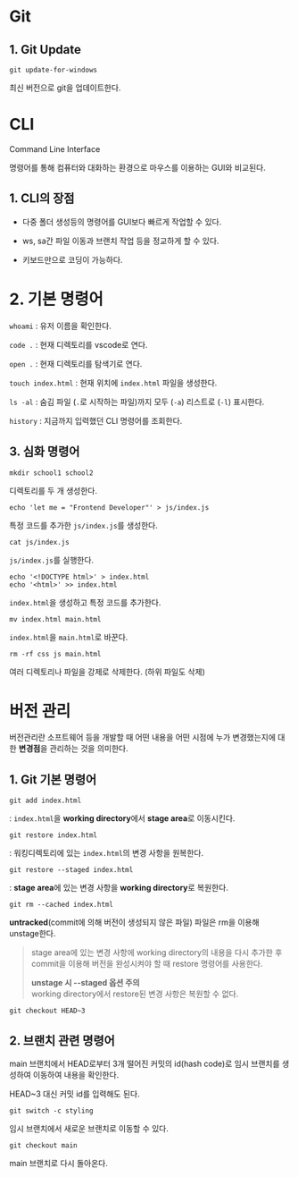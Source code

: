 # Git

## 1. Git Update

```git
git update-for-windows
```

최신 버전으로 git을 업데이트한다.

# CLI

Command Line Interface

명령어를 통해 컴퓨터와 대화하는 환경으로 마우스를 이용하는 GUI와 비교된다.

## 1. CLI의 장점

- 다중 폴더 생성등의 명령어를 GUI보다 빠르게 작업할 수 있다.

- ws, sa간 파일 이동과 브랜치 작업 등을 정교하게 할 수 있다.

- 키보드만으로 코딩이 가능하다.

# 2. 기본 명령어

`whoami` : 유저 이름을 확인한다.

`code .` : 현재 디렉토리를 vscode로 연다.

`open .` : 현재 디렉토리를 탐색기로 연다.

`touch index.html` : 현재 위치에 `index.html` 파일을 생성한다.

`ls -al` : 숨김 파일 (`.`로 시작하는 파일)까지 모두 (`-a`) 리스트로 (`-l`) 표시한다.

`history` : 지금까지 입력했던 CLI 명령어를 조회한다.

## 3. 심화 명령어

```git
mkdir school1 school2
```

디렉토리를 두 개 생성한다.

```git
echo 'let me = "Frontend Developer"' > js/index.js
```

특정 코드를 추가한 `js/index.js`를 생성한다.

```git
cat js/index.js
```

`js/index.js`를 실행한다.

```git
echo '<!DOCTYPE html>' > index.html
echo '<html>' >> index.html
```

`index.html`을 생성하고 특정 코드를 추가한다.

```git
mv index.html main.html
```

`index.html`을 `main.html`로 바꾼다.

```git
rm -rf css js main.html
```

여러 디렉토리나 파일을 강제로 삭제한다. (하위 파일도 삭제)

# 버전 관리

버전관리란 소프트웨어 등을 개발할 때 어떤 내용을 어떤 시점에 누가 변경했는지에 대한 **변경점**을 관리하는 것을 의미한다.

## 1. Git 기본 명령어

```git
git add index.html
```

: `index.html`을 **working directory**에서 **stage area**로 이동시킨다.

```git
git restore index.html
```

: 워킹디렉토리에 있는 `index.html`의 변경 사항을 원복한다.

```git
git restore --staged index.html
```

: **stage area**에 있는 변경 사항을 **working directory**로 복원한다.

```git
git rm --cached index.html
```

**untracked**(commit에 의해 버전이 생성되지 않은 파일) 파일은 rm을 이용해 unstage한다.

> stage area에 있는 변경 사항에 working directory의 내용을 다시 추가한 후 commit을 이용해 버전을 완성시켜야 할 때 restore 명령어를 사용한다.
>
> **unstage 시 --staged 옵션 주의**  
> working directory에서 restore된 변경 사항은 복원할 수 없다.

```git
git checkout HEAD~3
```

## 2. 브랜치 관련 명령어

main 브랜치에서 HEAD로부터 3개 떨어진 커밋의 id(hash code)로 임시 브랜치를 생성하여 이동하여 내용을 확인한다.

HEAD~3 대신 커밋 id를 입력해도 된다.

```git
git switch -c styling
```

임시 브랜치에서 새로운 브랜치로 이동할 수 있다.

```git
git checkout main
```

main 브랜치로 다시 돌아온다.
